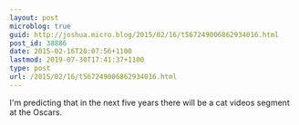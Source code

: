 ```yaml
---
layout: post
microblog: true
guid: http://joshua.micro.blog/2015/02/16/t567249006862934016.html
post_id: 38886
date: 2015-02-16T20:07:56+1100
lastmod: 2019-07-30T17:41:37+1100
type: post
url: /2015/02/16/t567249006862934016.html
---
```

I'm predicting that in the next five years there will be a cat videos segment at the Oscars.
